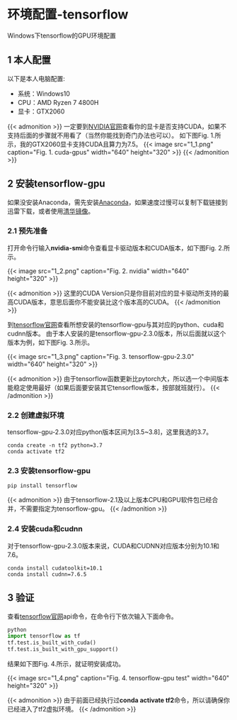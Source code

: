 # 环境配置-tensorflow


Windows下tensorflow的GPU环境配置

<!--more-->

## 1 本人配置

以下是本人电脑配置:

* 系统：Windows10
* CPU：AMD Ryzen 7 4800H
* 显卡：GTX2060

{{< admonition >}}
一定要到[NVIDIA官网](https://developer.nvidia.com/cuda-gpus)查看你的显卡是否支持CUDA，如果不支持后面的步骤就不用看了（当然你能找到奇门办法也可以）。
如下图Fig. 1.所示，我的GTX2060显卡支持CUDA且算力为7.5。
{{< image src="1_1.png" caption="Fig. 1. cuda-gpus" width="640" height="320" >}}
{{< /admonition >}}

## 2 安装tensorflow-gpu

如果没安装Anaconda，需先安装[Anaconda](https://www.anaconda.com/products/individual)，如果速度过慢可以复制下载链接到迅雷下载，或者使用[清华镜像](https://mirrors.tuna.tsinghua.edu.cn/anaconda/archive/?C=M&O=D)。

### 2.1 预先准备

打开命令行输入**nvidia-smi**命令查看显卡驱动版本和CUDA版本，如下图Fig. 2.所示。

{{< image src="1_2.png" caption="Fig. 2. nvidia" width="640" height="320" >}}

{{< admonition >}}
这里的CUDA Version只是你目前对应的显卡驱动所支持的最高CUDA版本，意思后面你不能安装比这个版本高的CUDA。
{{< /admonition >}}

到[tensorflow官网](https://www.tensorflow.org/install/source_windows#gpu)查看所想安装的tensorflow-gpu与其对应的python、cuda和cudnn版本。
由于本人安装的是tensorflow-gpu-2.3.0版本，所以后面就以这个版本为例，如下图Fig. 3.所示。

{{< image src="1_3.png" caption="Fig. 3. tensorflow-gpu-2.3.0" width="640" height="320" >}}

{{< admonition >}}
由于tensorflow函数更新比pytorch大，所以选一个中间版本能稳定使用最好（如果后面要安装其它tensorflow版本，按部就班就行）。
{{< /admonition >}}

### 2.2 创建虚拟环境

tensorflow-gpu-2.3.0对应python版本区间为[3.5~3.8]，这里我选的3.7。

```conda
conda create -n tf2 python=3.7  
conda activate tf2              
```

### 2.3 安装tensorflow-gpu

```pip
pip install tensorflow
```

{{< admonition >}}
由于tensorflow-2.1及以上版本CPU和GPU软件包已经合并，不需要指定为tensorflow-gpu。
{{< /admonition >}}

### 2.4 安装cuda和cudnn

对于tensorflow-gpu-2.3.0版本来说，CUDA和CUDNN对应版本分别为10.1和7.6。

```conda
conda install cudatoolkit=10.1  
conda install cudnn=7.6.5       
```

## 3 验证

查看[tensorflow官网](https://www.tensorflow.org/versions/r2.3/api_docs/python/tf/test/is_built_with_cuda)api命令，在命令行下依次输入下面命令。

```python
python
import tensorflow as tf
tf.test.is_built_with_cuda()
tf.test.is_built_with_gpu_support()
```

结果如下图Fig. 4.所示，就证明安装成功。

{{< image src="1_4.png" caption="Fig. 4. tensorflow-gpu test" width="640" height="320" >}}

{{< admonition >}}
由于前面已经执行过**conda activate tf2**命令，所以请确保你已经进入了tf2虚拟环境。
{{< /admonition >}}

